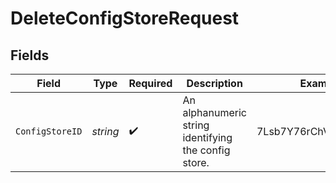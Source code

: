 # DeleteConfigStoreRequest


## Fields

| Field                                                | Type                                                 | Required                                             | Description                                          | Example                                              |
| ---------------------------------------------------- | ---------------------------------------------------- | ---------------------------------------------------- | ---------------------------------------------------- | ---------------------------------------------------- |
| `ConfigStoreID`                                      | *string*                                             | :heavy_check_mark:                                   | An alphanumeric string identifying the config store. | 7Lsb7Y76rChV9hSrv3KgFl                               |